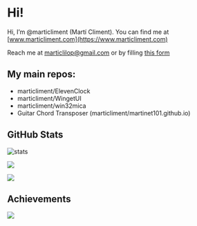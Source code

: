 # Hi!
Hi, I’m @marticliment (Martí Climent). You can find me at [www.marticliment.com](https://www.marticliment.com)

Reach me at marticlilop@gmail.com or by filling [this form](https://www.somepythonthings.tk/#contact)

## My main repos:
 - marticliment/ElevenClock
 - marticliment/WingetUI
 - marticliment/win32mica
 - Guitar Chord Transposer (marticliment/martinet101.github.io)
 
 
## GitHub Stats

![stats](https://github-readme-stats.vercel.app/api?username=marticliment&theme=default&show_icons=true&hide_border=true&count_private=true&include_all_commits=true)

![](https://github-readme-streak-stats.herokuapp.com/?user=marticliment&theme=default&hide_border=true&include_all_commits=true)

![](https://github-readme-stats.vercel.app/api/top-langs/?username=marticliment&langs_count=10&theme=default&show_icons=true&hide_border=true&layout=compact)

## Achievements  
![](https://github-profile-trophy.vercel.app/?username=marticliment&show_icons=true&hide_border=true&include_all_commits=true)
